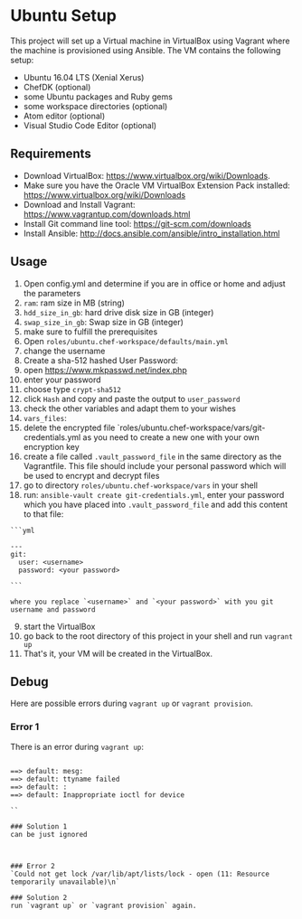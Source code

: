 # Ubuntu Setup

This project will set up a Virtual machine in VirtualBox using Vagrant where the machine is provisioned using Ansible. The VM contains the following setup:
* Ubuntu 16.04 LTS (Xenial Xerus)
* ChefDK (optional)
* some Ubuntu packages and Ruby gems
* some workspace directories (optional)
* Atom editor (optional)
* Visual Studio Code Editor (optional)

## Requirements
* Download VirtualBox: https://www.virtualbox.org/wiki/Downloads. 
* Make sure you have the Oracle VM VirtualBox Extension Pack installed: https://www.virtualbox.org/wiki/Downloads
* Download and Install Vagrant: https://www.vagrantup.com/downloads.html
* Install Git command line tool: https://git-scm.com/downloads
* Install Ansible: http://docs.ansible.com/ansible/intro_installation.html



Usage
-----

1. Open config.yml and determine if you are in office or home and adjust the parameters
  1. `ram`: ram size in MB (string)
  2. `hdd_size_in_gb`: hard drive disk size in GB (integer)
  3. `swap_size_in_gb`: Swap size in GB (integer)
3. make sure to fulfill the prerequisites
4. Open `roles/ubuntu.chef-workspace/defaults/main.yml`
5. change the username
6. Create a sha-512 hashed User Password: 
  1. open https://www.mkpasswd.net/index.php
  2. enter your password
  3. choose type `crypt-sha512`
  4. click `Hash` and copy and paste the output to `user_password`
7. check the other variables and adapt them to your wishes
8. `vars_files`: 
  1. delete the encrypted file `roles/ubuntu.chef-workspace/vars/git-credentials.yml as you need to create a new one with your own encryption key
  2. create a file called `.vault_password_file` in the same directory as the Vagrantfile. This file should include your personal password which will be used to encrypt and decrypt files
  3. go to directory `roles/ubuntu.chef-workspace/vars` in your shell
  4. run: `ansible-vault create git-credentials.yml`, enter your password which you have placed into `.vault_password_file` and add this content to that file:

    ```yml

    ---
    git: 
      user: <username>
      password: <your password>

    ```

    where you replace `<username>` and `<your password>` with you git username and password
9. start the VirtualBox
10. go back to the root directory of this project in your shell and run `vagrant up` 
11. That's it, your VM will be created in the VirtualBox. 


Debug
-----

Here are possible errors during `vagrant up` or `vagrant provision`.

### Error 1

There is an error during `vagrant up`:

```

==> default: mesg: 
==> default: ttyname failed
==> default: : 
==> default: Inappropriate ioctl for device

``

### Solution 1
can be just ignored



### Error 2
`Could not get lock /var/lib/apt/lists/lock - open (11: Resource temporarily unavailable)\n`

### Solution 2
run `vagrant up` or `vagrant provision` again.

